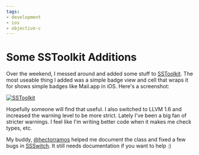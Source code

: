 ```yaml
---
tags:
- development
- ios
- objective-c
---
```


# Some SSToolkit Additions

Over the weekend, I messed around and added some stuff to [SSToolkit](https://github.com/soffes/sstoolkit). The most useable thing I added was a simple badge view and cell that wraps it for shows simple badges like Mail.app in iOS. Here's a screenshot:

[![SSToolkit](1P1e2B2f3M2x2f3o2w12383U223I3L0Z.png)](https://github.com/soffes/sstoolkit)

Hopefully someone will find that useful. I also switched to LLVM 1.6 and increased the warning level to be more strict. Lately I've been a big fan of stricter warnings. I feel like I'm writing better code when it makes me check types, etc.

My buddy, [@hectorramos](http://twitter.com/hectorramos) helped me document the class and fixed a few bugs in [SSSwitch](https://github.com/soffes/sstoolkit/blob/master/SSToolkit/SSSwitch.h). It still needs documentation if you want to help :)
